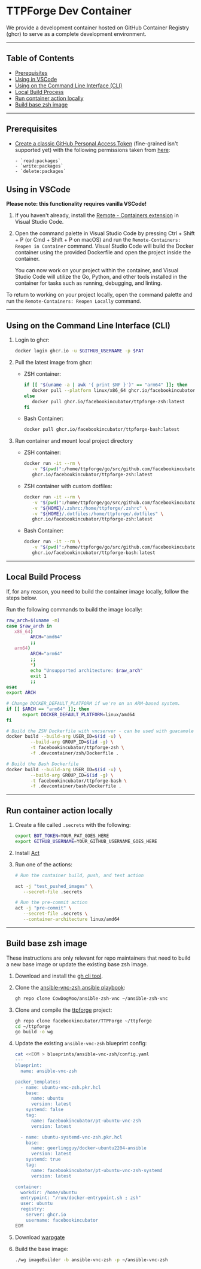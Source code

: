 # TTPForge Dev Container

We provide a development container hosted on
GitHub Container Registry (ghcr) to serve as a
complete development environment.

---

## Table of Contents

- [Prerequisites](#prerequisites)
- [Using in VSCode](#using-in-vscode)
- [Using on the Command Line Interface (CLI)](#using-on-the-command-line-interface-cli)
- [Local Build Process](#local-build-process)
- [Run container action locally](#run-container-action-locally)
- [Build base zsh image](#build-base-zsh-image)

---

## Prerequisites

- [Create a classic GitHub Personal Access Token](https://docs.github.com/en/github/authenticating-to-github/keeping-your-account-and-data-secure/creating-a-personal-access-token)
  (fine-grained isn't supported yet) with the following permissions
  taken from [here](https://docs.github.com/en/packages/working-with-a-github-packages-registry/working-with-the-container-registry):

      - `read:packages`
      - `write:packages`
      - `delete:packages`

## Using in VSCode

**Please note: this functionality requires vanilla VSCode!**

1. If you haven't already, install the
   [Remote - Containers extension](https://marketplace.visualstudio.com/items?itemName=ms-vscode-remote.remote-containers)
   in Visual Studio Code.

1. Open the command palette in Visual Studio Code by
   pressing Ctrl + Shift + P (or Cmd + Shift + P on macOS)
   and run the `Remote-Containers: Reopen in Container`
   command. Visual Studio Code will build the Docker
   container using the provided Dockerfile and open
   the project inside the container.

   You can now work on your project within the container,
   and Visual Studio Code will utilize the Go, Python,
   and other tools installed in the container for tasks
   such as running, debugging, and linting.

To return to working on your project locally, open the command palette
and run the `Remote-Containers: Reopen Locally` command.

---

## Using on the Command Line Interface (CLI)

1. Login to ghcr:

   ```bash
   docker login ghcr.io -u $GITHUB_USERNAME -p $PAT
   ```

1. Pull the latest image from ghcr:

   - ZSH container:

      ```zsh
      if [[ "$(uname -a | awk '{ print $NF }')" == "arm64" ]]; then
         docker pull --platform linux/x86_64 ghcr.io/facebookincubator/ttpforge-zsh
      else
         docker pull ghcr.io/facebookincubator/ttpforge-zsh:latest
      fi
      ```

   - Bash Container:

      ```bash
      docker pull ghcr.io/facebookincubator/ttpforge-bash:latest
      ```

1. Run container and mount local project directory

   - ZSH container:

      ```zsh
      docker run -it --rm \
         -v "$(pwd)":/home/ttpforge/go/src/github.com/facebookincubator/ttpforge \
         ghcr.io/facebookincubator/ttpforge-zsh:latest
      ```

   - ZSH container with custom dotfiles:

      ```zsh
      docker run -it --rm \
         -v "$(pwd)":/home/ttpforge/go/src/github.com/facebookincubator/ttpforge \
         -v "${HOME}/.zshrc:/home/ttpforge/.zshrc" \
         -v "${HOME}/.dotfiles:/home/ttpforge/.dotfiles" \
         ghcr.io/facebookincubator/ttpforge-zsh:latest
      ```

   - Bash Container:

      ```bash
      docker run -it --rm \
         -v "$(pwd)":/home/ttpforge/go/src/github.com/facebookincubator/ttpforge \
         ghcr.io/facebookincubator/ttpforge-bash:latest
      ```

---

## Local Build Process

If, for any reason, you need to build the container image
locally, follow the steps below.

Run the following commands to build the image locally:

```bash
raw_arch=$(uname -m)
case $raw_arch in
   x86_64)
         ARCH="amd64"
         ;;
   arm64)
         ARCH="arm64"
         ;;
         *)
         echo "Unsupported architecture: $raw_arch"
         exit 1
         ;;
esac
export ARCH

# Change DOCKER_DEFAULT_PLATFORM if we're on an ARM-based system.
if [[ $ARCH == "arm64" ]]; then
      export DOCKER_DEFAULT_PLATFORM=linux/amd64
fi

# Build the ZSH Dockerfile with vncserver - can be used with guacamole
docker build --build-arg USER_ID=$(id -u) \
         --build-arg GROUP_ID=$(id -g) \
         -t facebookincubator/ttpforge-zsh \
         -f .devcontainer/zsh/Dockerfile .

# Build the Bash Dockerfile
docker build --build-arg USER_ID=$(id -u) \
         --build-arg GROUP_ID=$(id -g) \
         -t facebookincubator/ttpforge-bash \
         -f .devcontainer/bash/Dockerfile .
```

---

## Run container action locally

1. Create a file called `.secrets` with the following:

   ```bash
   export BOT_TOKEN=YOUR_PAT_GOES_HERE
   export GITHUB_USERNAME=YOUR_GITHUB_USERNAME_GOES_HERE
   ```

1. Install [Act](https://github.com/nektos/act)

1. Run one of the actions:

   ```bash
   # Run the container build, push, and test action

   act -j "test_pushed_images" \
      --secret-file .secrets

   # Run the pre-commit action
   act -j "pre-commit" \
      --secret-file .secrets \
      --container-architecture linux/amd64
   ```

---

## Build base zsh image

These instructions are only relevant for repo maintainers that need
to build a new base image or update the existing base zsh image.

1. Download and install the [gh cli tool](https://cli.github.com/).

1. Clone the [ansible-vnc-zsh ansible playbook](https://github.com/CowDogMoo/ansible-vnc-zsh):

   ```bash
   gh repo clone CowDogMoo/ansible-zsh-vnc ~/ansible-zsh-vnc
   ```

1. Clone and compile the
   [ttpforge](https://github.com/facebookincubator/ttpforge) project:

   ```bash
   gh repo clone facebookincubator/TTPForge ~/ttpforge
   cd ~/ttpforge
   go build -o wg
   ```

1. Update the existing `ansible-vnc-zsh` blueprint config:

   ```bash
   cat <<EOM > blueprints/ansible-vnc-zsh/config.yaml
   ---
   blueprint:
     name: ansible-vnc-zsh

   packer_templates:
     - name: ubuntu-vnc-zsh.pkr.hcl
       base:
         name: ubuntu
         version: latest
       systemd: false
       tag:
         name: facebookincubator/pt-ubuntu-vnc-zsh
         version: latest

     - name: ubuntu-systemd-vnc-zsh.pkr.hcl
       base:
         name: geerlingguy/docker-ubuntu2204-ansible
         version: latest
       systemd: true
       tag:
         name: facebookincubator/pt-ubuntu-vnc-zsh-systemd
         version: latest

   container:
     workdir: /home/ubuntu
     entrypoint: "/run/docker-entrypoint.sh ; zsh"
     user: ubuntu
     registry:
       server: ghcr.io
       username: facebookincubator
   EOM
   ```

1. Download [warpgate](https://github.com/CowDogMoo/warpgate/)

1. Build the base image:

   ```bash
   ./wg imageBuilder -b ansible-vnc-zsh -p ~/ansible-vnc-zsh
   ```
